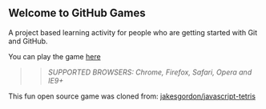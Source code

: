 ## Welcome to GitHub Games

A project based learning activity for people who are getting started with Git and GitHub.

You can play the game [here](https://ztoma2420.github.io/github-games/)

>> _*SUPPORTED BROWSERS*: Chrome, Firefox, Safari, Opera and IE9+_

This fun open source game was cloned from: [jakesgordon/javascript-tetris](https://github.com/jakesgordon/javascript-tetris)
